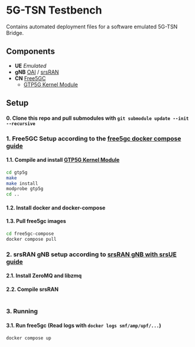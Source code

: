 # 5G-TSN Testbench

Contains automated deployment files for a software emulated 5G-TSN Bridge.

## Components

- **UE** *Emulated*
- **gNB** [OAI](https://gitlab.eurecom.fr/oai/openairinterface5g) / [srsRAN](https://github.com/srsran/srsran_project)
- **CN** [Free5GC](https://github.com/free5gc/free5gc)
    - [GTP5G Kernel Module](https://github.com/free5gc/gtp5g)

## Setup

#### 0. Clone this repo and pull submodules with `git submodule update --init --recursive`

### 1. Free5GC Setup according to the [free5gc docker compose guide](https://free5gc.org/guide/0-compose/)

#### 1.1. Compile and install [GTP5G Kernel Module](https://github.com/free5gc/gtp5g)
```bash
cd gtp5g
make
make install
modprobe gtp5g
cd ..
```

#### 1.2. Install docker and docker-compose

#### 1.3. Pull free5gc images 
```bash
cd free5gc-compose
docker compose pull
```

### 2. srsRAN gNB setup according to [srsRAN gNB with srsUE guide](https://docs.srsran.com/projects/project/en/latest/tutorials/source/srsUE/source/index.html)

#### 2.1. Install ZeroMQ and libzmq
#### 2.2. Compile srsRAN
```bash
```

### 3. Running

#### 3.1. Run free5gc (Read logs with `docker logs smf/amp/upf/...`)
```bash
docker compose up
```